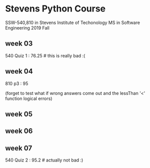 # Stevens Python Course

SSW-540,810 in Stevens Institute of Techonology MS in Software Engineering 2019 Fall

## week 03

540 Quiz 1 : 76.25 # this is really bad :(

## week 04

810 p3 : 95

(forget to test what if wrong answers come out and the lessThan '<' function logical errors)

## week 05

## week 06

## week 07

540 Quiz 2 : 95.2 # actually not bad :)
